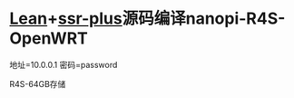 # [Lean](https://github.com/coolsnowwolf/lede)+[ssr-plus](https://github.com/fw876/helloworld)源码编译nanopi-R4S-OpenWRT

地址=10.0.0.1  密码=password

R4S-64GB存储
